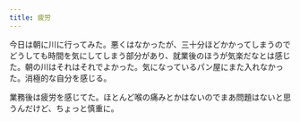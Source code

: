 ```yaml
---
title: 疲労
---
```


今日は朝に川に行ってみた。悪くはなかったが、三十分ほどかかってしまうのでどうしても時間を気にしてしまう部分があり、就業後のほうが気楽だなとは感じた。朝の川はそれはそれでよかった。気になっているパン屋にまた入れなかった。消極的な自分を感じる。

業務後は疲労を感じてた。ほとんど喉の痛みとかはないのでまあ問題はないと思うんだけど、ちょっと慎重に。